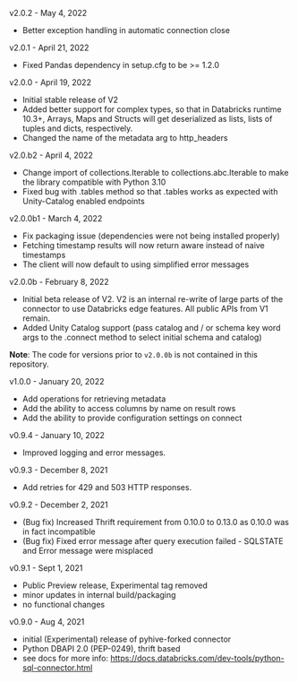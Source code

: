v2.0.2 - May 4, 2022
- Better exception handling in automatic connection close

v2.0.1 - April 21, 2022
- Fixed Pandas dependency in setup.cfg to be >= 1.2.0

v2.0.0 - April 19, 2022
- Initial stable release of V2
- Added better support for complex types, so that in Databricks runtime 10.3+, Arrays, Maps and Structs will get 
  deserialized as lists, lists of tuples and dicts, respectively.
- Changed the name of the metadata arg to http_headers

v2.0.b2 - April 4, 2022
- Change import of collections.Iterable to collections.abc.Iterable to make the library compatible with Python 3.10
- Fixed bug with .tables method so that .tables works as expected with Unity-Catalog enabled endpoints

v2.0.0b1 - March 4, 2022
- Fix packaging issue (dependencies were not being installed properly)
- Fetching timestamp results will now return aware instead of naive timestamps
- The client will now default to using simplified error messages

v2.0.0b - February 8, 2022
- Initial beta release of V2. V2 is an internal re-write of large parts of the connector to use Databricks edge features. All public APIs from V1 remain.
- Added Unity Catalog support (pass catalog and / or  schema key word args to the .connect method to select initial schema and catalog)

**Note**: The code for versions prior to `v2.0.0b` is not contained in this repository.

v1.0.0 - January 20, 2022
- Add operations for retrieving metadata
- Add the ability to access columns by name on result rows
- Add the ability to provide configuration settings on connect

v0.9.4 - January 10, 2022
- Improved logging and error messages.

v0.9.3 - December 8, 2021
- Add retries for 429 and 503 HTTP responses.

v0.9.2 - December 2, 2021
- (Bug fix) Increased Thrift requirement from 0.10.0 to 0.13.0 as 0.10.0 was in fact incompatible
- (Bug fix) Fixed error message after query execution failed - SQLSTATE and Error message were misplaced

v0.9.1 - Sept 1, 2021
- Public Preview release, Experimental tag removed
- minor updates in internal build/packaging
- no functional changes

v0.9.0 - Aug 4, 2021
- initial (Experimental) release of pyhive-forked connector
- Python DBAPI 2.0 (PEP-0249), thrift based
- see docs for more info: https://docs.databricks.com/dev-tools/python-sql-connector.html
